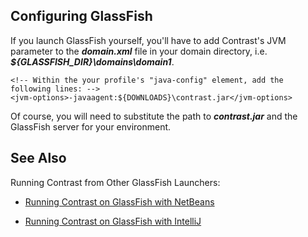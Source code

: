 <!--
title: "Installing on GlassFish"
description: "Agent installation using the GlassFish container"
-->

## Configuring GlassFish
If you launch GlassFish yourself, you'll have to add Contrast's JVM parameter to the ***domain.xml*** file in your domain directory, i.e. ***${GLASSFISH_DIR}\domains\domain1***.

``` 
<!-- Within the your profile's "java-config" element, add the following lines: -->
<jvm-options>-javaagent:${DOWNLOADS}\contrast.jar</jvm-options>
```

Of course, you will need to substitute the path to ***contrast.jar*** and the GlassFish server for your environment.


## See Also

Running Contrast from Other GlassFish Launchers:

* [Running Contrast on GlassFish with NetBeans](user_javainstall.html#glassnetbeans)

* [Running Contrast on GlassFish with IntelliJ](user_javainstall.html#glassintellij)
